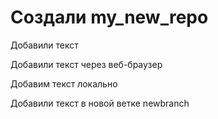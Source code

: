 # Создали my_new_repo

Добавили текст

Добавили текст через веб-браузер

Добавим текст локально

Добавили текст в новой ветке newbranch
